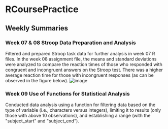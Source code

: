 # RCoursePractice
## Weekly Summaries
### Week 07 & 08 Stroop Data Preparation and Analysis
Filtered and prepared Stroop task data for further analysis in week 07 R files. In the week 08 assignment file, the means and standard deviations were analyzed to compare the reaction times of those who responded with congruent and incongruent answers on the Stroop test. There was a higher average reaction time for those with incongruent responses (as can be observed in the figure below).
![image](https://github.com/user-attachments/assets/5fbc9a1d-5ebc-4eb2-a225-4bc69f9e15ad)

### Week 09 Use of Functions for Statistical Analysis
Conducted data analysis using a function for filtering data based on the type of variable (i.e., characters versus integers), limiting it to results (only those with above 10 observations), and establishing a range (with the "subject_start" and "subject_end").

